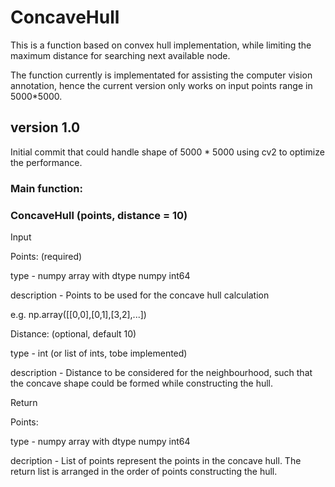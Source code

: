 # ConcaveHull
This is a function based on convex hull implementation, while limiting the maximum distance for searching next available node.

The function currently is implementated for assisting the computer vision annotation, hence the current version only works on input points range in 5000*5000.

## version 1.0
Initial commit that could handle shape of 5000 * 5000 using cv2 to optimize the performance.

### Main function:
### ConcaveHull (points, distance = 10)
Input

Points: (required)

type - numpy array with dtype numpy int64

description - Points to be used for the concave hull calculation

e.g. np.array([[0,0],[0,1],[3,2],...])

Distance: (optional, default 10)

type - int (or list of ints, tobe implemented)

description - Distance to be considered for the neighbourhood, such that the concave shape could be formed while constructing the hull.

Return

Points:

type - numpy array with dtype numpy int64

decription - List of points represent the points in the concave hull. The return list is arranged in the order of points constructing the hull.
